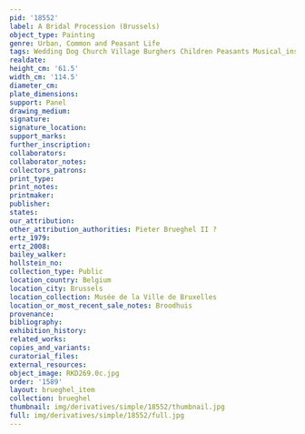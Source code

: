 ```yaml
---
pid: '18552'
label: A Bridal Procession (Brussels)
object_type: Painting
genre: Urban, Common and Peasant Life
tags: Wedding Dog Church Village Burghers Children Peasants Musical_instruments
realdate: 
height_cm: '61.5'
width_cm: '114.5'
diameter_cm: 
plate_dimensions: 
support: Panel
drawing_medium: 
signature: 
signature_location: 
support_marks: 
further_inscription: 
collaborators: 
collaborator_notes: 
collectors_patrons: 
print_type: 
print_notes: 
printmaker: 
publisher: 
states: 
our_attribution: 
other_attribution_authorities: Pieter Brueghel II ?
ertz_1979: 
ertz_2008: 
bailey_walker: 
hollstein_no: 
collection_type: Public
location_country: Belgium
location_city: Brussels
location_collection: Musée de la Ville de Bruxelles
location_or_most_recent_sale_notes: Broodhuis
provenance: 
bibliography: 
exhibition_history: 
related_works: 
copies_and_variants: 
curatorial_files: 
external_resources: 
object_image: RKD269.0c.jpg
order: '1589'
layout: brueghel_item
collection: brueghel
thumbnail: img/derivatives/simple/18552/thumbnail.jpg
full: img/derivatives/simple/18552/full.jpg
---
```

